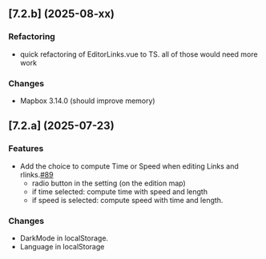 ## [7.2.b] (2025-08-xx)
### Refactoring
* quick refactoring of EditorLinks.vue to TS. all of those would need more work

### Changes
* Mapbox 3.14.0 (should improve memory)

## [7.2.a] (2025-07-23)
### Features
* Add the choice to compute Time or Speed when editing Links and rlinks.[#89](https://github.com/systragroup/quetzal-network-editor/issues/589)
    * radio button in the setting (on the edition map)
    * if time selected: compute time with speed and length
    * if speed is selected: compute speed with time and length.

### Changes
* DarkMode in localStorage.
* Language in localStorage
